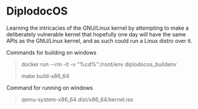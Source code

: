 # DiplodocOS
Learning the intricacies of the GNU/Linux kernel by attempting to make a deliberately vulnerable kernel that hopefully one day will have the same APIs as the GNU/Linux kernel, and as such could run a Linux distro over it.

Commands for building on windows
>docker run --rm -it -v "%cd%":/root/env diplodocos_buildenv
>
>make build-x86_64

Command for running on windows
>qemu-system-x86_64 dist/x86_64/kernel.iso
